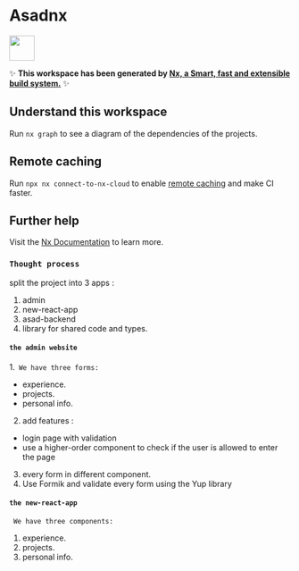 # Asadnx

<a alt="Nx logo" href="https://nx.dev" target="_blank" rel="noreferrer"><img src="https://raw.githubusercontent.com/nrwl/nx/master/images/nx-logo.png" width="45"></a>

✨ **This workspace has been generated by [Nx, a Smart, fast and extensible build system.](https://nx.dev)** ✨

## Understand this workspace

Run `nx graph` to see a diagram of the dependencies of the projects.

## Remote caching

Run `npx nx connect-to-nx-cloud` to enable [remote caching](https://nx.app) and make CI faster.

## Further help

Visit the [Nx Documentation](https://nx.dev) to learn more.


### `Thought process`
split the project into 3 apps :
  1. admin
  2. new-react-app
  3. asad-backend
  4. library for shared code and types.

#### `the admin website`  
1.` We have three forms:`

  * experience.
  * projects.
  * personal info.
    
2. add features :
  
  * login page with validation
  * use a higher-order component to check if the user is allowed to enter the page
    
3. every form in different component. 
4. Use Formik and validate every form using the Yup library 
          
#### `the new-react-app` 
` We have three components:`

  1. experience.
  2. projects. 
  3. personal info. 
          
    
       
          
          

